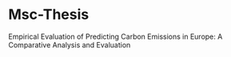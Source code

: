 # Msc-Thesis
Empirical Evaluation of Predicting Carbon Emissions in Europe: A Comparative Analysis and Evaluation
